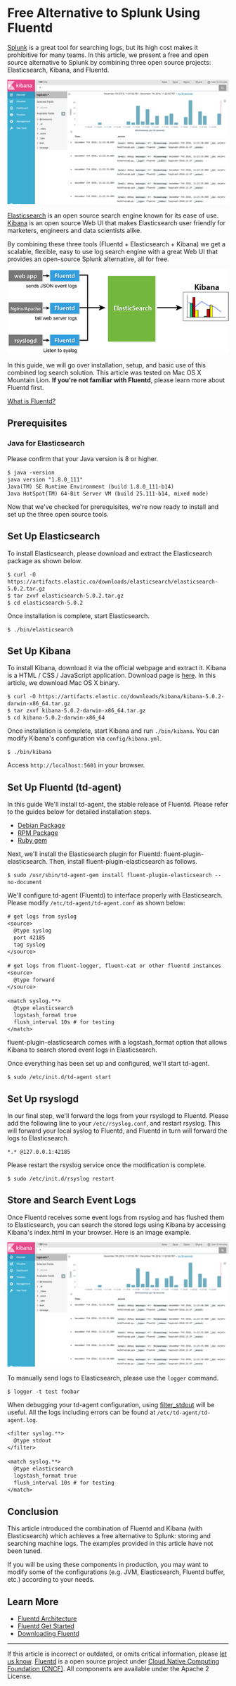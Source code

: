 # Free Alternative to Splunk Using Fluentd

[Splunk](http://www.splunk.com/) is a great tool for searching logs, but
its high cost makes it prohibitive for many teams. In this article, we
present a free and open source alternative to Splunk by combining three
open source projects: Elasticsearch, Kibana, and Fluentd.

![](/images/kibana5-screenshot.png)

[Elasticsearch](https://www.elastic.co/products/elasticsearch) is an
open source search engine known for its ease of use.
[Kibana](https://www.elastic.co/products/kibana) is an open source Web
UI that makes Elasticsearch user friendly for marketers, engineers and
data scientists alike.

By combining these three tools (Fluentd + Elasticsearch + Kibana) we get
a scalable, flexible, easy to use log search engine with a great Web UI
that provides an open-source Splunk alternative, all for free.

![](/images/fluentd-elasticsearch-kibana.png)


In this guide, we will go over installation, setup, and basic use of
this combined log search solution. This article was tested on Mac OS X
Mountain Lion. **If you're not familiar with Fluentd**, please learn
more about Fluentd first.


[What is Fluentd?](//www.fluentd.org/architecture)


## Prerequisites

### Java for Elasticsearch

Please confirm that your Java version is 8 or higher.

``` {.CodeRay}
$ java -version
java version "1.8.0_111"
Java(TM) SE Runtime Environment (build 1.8.0_111-b14)
Java HotSpot(TM) 64-Bit Server VM (build 25.111-b14, mixed mode)
```

Now that we've checked for prerequisites, we're now ready to install and
set up the three open source tools.

## Set Up Elasticsearch

To install Elasticsearch, please download and extract the Elasticsearch
package as shown below.

``` {.CodeRay}
$ curl -O https://artifacts.elastic.co/downloads/elasticsearch/elasticsearch-5.0.2.tar.gz
$ tar zxvf elasticsearch-5.0.2.tar.gz
$ cd elasticsearch-5.0.2
```

Once installation is complete, start Elasticsearch.

``` {.CodeRay}
$ ./bin/elasticsearch
```

## Set Up Kibana

To install Kibana, download it via the official webpage and extract it.
Kibana is a HTML / CSS / JavaScript application. Download page is
[here](https://www.elastic.co/downloads/kibana). In this article, we
download Mac OS X binary.

``` {.CodeRay}
$ curl -O https://artifacts.elastic.co/downloads/kibana/kibana-5.0.2-darwin-x86_64.tar.gz
$ tar zxvf kibana-5.0.2-darwin-x86_64.tar.gz
$ cd kibana-5.0.2-darwin-x86_64
```

Once installation is complete, start Kibana and run `./bin/kibana`. You
can modify Kibana's configuration via `config/kibana.yml`.

``` {.CodeRay}
$ ./bin/kibana
```

Access `http://localhost:5601` in your browser.

## Set Up Fluentd (td-agent)

In this guide We'll install td-agent, the stable release of Fluentd.
Please refer to the guides below for detailed installation steps.

-   [Debian Package](/articles/install-by-deb.md)
-   [RPM Package](/articles/install-by-rpm.md)
-   [Ruby gem](/articles/install-by-gem.md)

Next, we'll install the Elasticsearch plugin for Fluentd:
fluent-plugin-elasticsearch. Then, install fluent-plugin-elasticsearch
as follows.

``` {.CodeRay}
$ sudo /usr/sbin/td-agent-gem install fluent-plugin-elasticsearch --no-document
```

We'll configure td-agent (Fluentd) to interface properly with
Elasticsearch. Please modify `/etc/td-agent/td-agent.conf` as shown
below:

``` {.CodeRay}
# get logs from syslog
<source>
  @type syslog
  port 42185
  tag syslog
</source>

# get logs from fluent-logger, fluent-cat or other fluentd instances
<source>
  @type forward
</source>

<match syslog.**>
  @type elasticsearch
  logstash_format true
  flush_interval 10s # for testing
</match>
```

fluent-plugin-elasticsearch comes with a logstash\_format option that
allows Kibana to search stored event logs in Elasticsearch.

Once everything has been set up and configured, we'll start td-agent.

``` {.CodeRay}
$ sudo /etc/init.d/td-agent start
```

## Set Up rsyslogd

In our final step, we'll forward the logs from your rsyslogd to Fluentd.
Please add the following line to your `/etc/rsyslog.conf`, and restart
rsyslog. This will forward your local syslog to Fluentd, and Fluentd in
turn will forward the logs to Elasticsearch.

``` {.CodeRay}
*.* @127.0.0.1:42185
```

Please restart the rsyslog service once the modification is complete.

``` {.CodeRay}
$ sudo /etc/init.d/rsyslog restart
```

## Store and Search Event Logs

Once Fluentd receives some event logs from rsyslog and has flushed them
to Elasticsearch, you can search the stored logs using Kibana by
accessing Kibana's index.html in your browser. Here is an image example.

![](/images/kibana5-screenshot.png)


To manually send logs to Elasticsearch, please use the `logger` command.

``` {.CodeRay}
$ logger -t test foobar
```

When debugging your td-agent configuration, using
[filter\_stdout](/plugins/filter/filter_stdout.md) will be useful. All the logs including
errors can be found at `/etc/td-agent/td-agent.log`.

``` {.CodeRay}
<filter syslog.**>
  @type stdout
</filter>

<match syslog.**>
  @type elasticsearch
  logstash_format true
  flush_interval 10s # for testing
</match>
```

## Conclusion

This article introduced the combination of Fluentd and Kibana (with
Elasticsearch) which achieves a free alternative to Splunk: storing and
searching machine logs. The examples provided in this article have not
been tuned.

If you will be using these components in production, you may want to
modify some of the configurations (e.g. JVM, Elasticsearch, Fluentd
buffer, etc.) according to your needs.

## Learn More

-   [Fluentd Architecture](//www.fluentd.org/architecture)
-   [Fluentd Get Started](/articles/quickstart.md)
-   [Downloading Fluentd](http://www.fluentd.org/download)


------------------------------------------------------------------------

If this article is incorrect or outdated, or omits critical information, please [let us know](https://github.com/fluent/fluentd-docs/issues?state=open).
[Fluentd](http://www.fluentd.org/) is a open source project under [Cloud Native Computing Foundation (CNCF)](https://cncf.io/). All components are available under the Apache 2 License.

